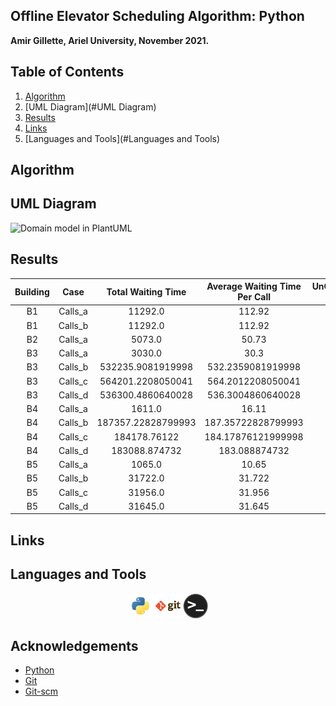 ## Offline Elevator Scheduling Algorithm: Python 
**Amir Gillette, Ariel University, November 2021.**  



## <a name="table-of-contents"></a> Table of Contents

1. [Algorithm](#Algorithm)
2. [UML Diagram](#UML Diagram)
3. [Results](#Results)
4. [Links](#Links)
5. [Languages and Tools](#Languages and Tools)

<!-- Algorithm  -->

## Algorithm


<!-- UML Diagram  -->

## UML Diagram 
![Domain model in PlantUML](//www.plantuml.com/plantuml/png/RLDDJzmm4BtxLmJKG-YoH714gaH1j9TAIFq3bh4dYOi_8iyOQ17_lRRpaINiOJVoUyzlCcyoDqWYKBI6dNovNdtyElXzxVJHoFaqobZ9zf94nLKFT60rqqJnCj5fwcFZn4XIEy875r8Rvj7bFsB2F-Q8NdjgGSBs5Y11A6PJiLr-HqrzE1R7-8NsISCVRTT3waGhRQxxzMTy8Ot62tKHkbNSUa4OZLGhwndSpowheo6edjmC2p81zM90axxOJX7uNvnBLJy9eWxH8YaYctGhlwhD0o6a70uw3oWxI5Ud4_h_BzfDCE8H1lTK0gzC9O21sCHIS2ByyhbNvubPvNYr0enSbpSEh082kpYNQbCdz9tHQpz7BidSrvb73kfxTYKpepcS9fjG7kX8NK958eXZ-Czs5ksehNzNmqlp_e7GyW58HwiJjZxtErCgvFSv1--CjzouEFJcsZn-SZXhifQ1zfY5HdKMOJiNgKB9247R0CgGVvD1899AWno7EL18bBe9S9cuhNvRyC5cc4-BCm4RBHqimIPUf7gpaJ703oeJLUq3YJTfFXHq0QZ-CNizxo0xWDL9Rn4-Q73IGGlTHJAzkCDr2-oKj0Hp6Uhon41sDrtlfGVDRySY9v5VBtjMxRd59ctbXLxSgsPF7zwsMHPc0I9UXj3PQIAnV9A6Ctu5IqvZy0)


## Results

|   Building  | Case | Total Waiting Time | Average Waiting Time Per Call | UnCompleted Calls    | Certificate |
|:--------:|:--------:|:--------:|:--------:| :--------:|:--------:|
| B1 |  Calls_a   |   11292.0   |   112.92  | 0|  -461089751|
| B1|   Calls_b  |   11292.0   |  112.92   | 0| -461089751 |
| B2 |  Calls_a   |   5073.0   |   50.73  | 0|  -104641841|
| B3 |   Calls_a  |  3030.0    | 30.3    | 0|-173724861  |
| B3 |   Calls_b  |   532235.9081919998   | 532.2359081919998    | 129| -1640128032 |
|  B3|   Calls_c  |    564201.2208050041  |  564.2012208050041   | 101|  -2021252277|
| B3 |   Calls_d  |   536300.4860640028   |  536.3004860640028   | 104| -1648271150 |
| B4 |  Calls_a   |  1611.0    |   16.11  | 0| -255656631 |
| B4 |  Calls_b   |   187357.22828799993   |  187.35722828799993   | 6| -705408230 |
| B4 |  Calls_c   |   184178.76122   |   184.17876121999998  |4 | -698989160 |
| B4 |  Calls_d   |  183088.874732    |  183.088874732   |2 | -702344092 |
| B5 |  Calls_a   |   1065.0   |  10.65   | 0| -242807865 |
| B5 |  Calls_b   |   31722.0   |  31.722   |0 | -169319244 |
|  B5|  Calls_c   |    31956.0  |  31.956   |0 | -169319244 |
|  B5|  Calls_d   |  31645.0    |  31.645   | 0| -169319244 |




<!-- Links  -->
## Links


<!-- Languages and Tools -->

## Languages and Tools

  <div align="center">
  
 <code><img height="40"  src="https://raw.githubusercontent.com/github/explore/80688e429a7d4ef2fca1e82350fe8e3517d3494d/topics/python/python.png"></code> 
 <code><img height="40" src="https://raw.githubusercontent.com/github/explore/80688e429a7d4ef2fca1e82350fe8e3517d3494d/topics/git/git.png"></code>
 <code><img height="40" src="https://raw.githubusercontent.com/github/explore/80688e429a7d4ef2fca1e82350fe8e3517d3494d/topics/terminal/terminal.png"></code>
  </div>


<!-- ACKNOWLEDGEMENTS -->
## Acknowledgements
* [Python](https://www.python.org/)
* [Git](https://git-scm.com/)
* [Git-scm](https://git-scm.com/book/en/v2/Getting-Started-Installing-Git)
